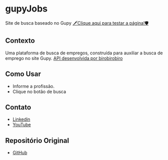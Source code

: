 # gupyJobs
Site de busca baseado no Gupy
[🗡️Clique aqui para testar a página!🛡️](https://tnlima.github.io/gupy-jobs-rmx/)

## Contexto
Uma plataforma de busca de empregos, construída para auxiliar a busca de emprego no site Gupy.
[API desenvolvida por birobirobiro](https://www.birobirobiro.dev/)

## Como Usar
- Informe a profissão.
- Clique no botão de busca

## Contato
- [Linkedin](https://www.linkedin.com/in/thiago-de-lima-980977134/)
- [YouTube](https://www.youtube.com/@thi-lima)

## Repositório Original
- [GitHub](https://github.com/birobirobiro/gupy-jobs)